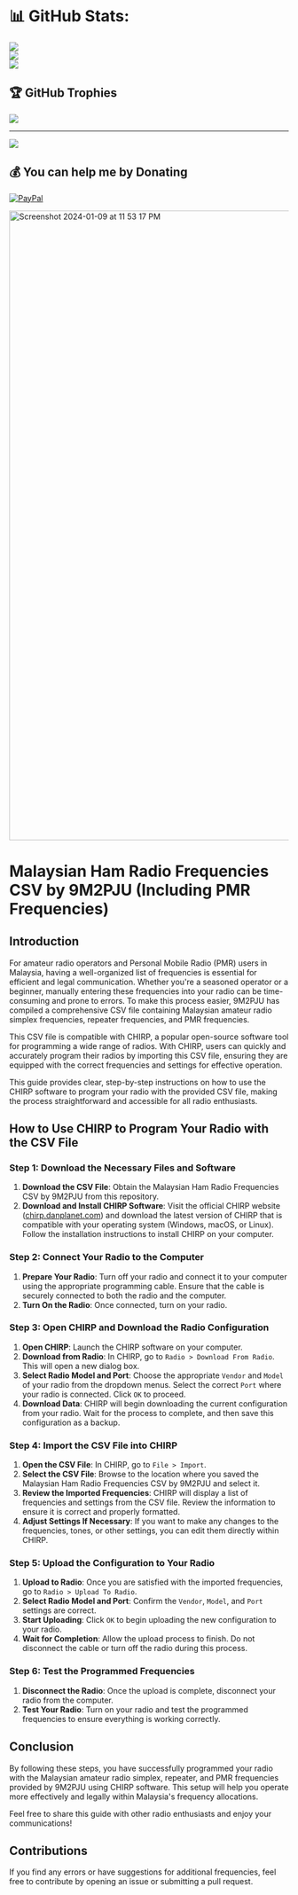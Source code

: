 


# 📊 GitHub Stats:
![](https://github-readme-stats.vercel.app/api?username=9M2PJU&theme=dark&hide_border=false&include_all_commits=false&count_private=false)<br/>
![](https://github-readme-streak-stats.herokuapp.com/?user=9M2PJU&theme=dark&hide_border=false)<br/>
![](https://github-readme-stats.vercel.app/api/top-langs/?username=9M2PJU&theme=dark&hide_border=false&include_all_commits=false&count_private=false&layout=compact)

## 🏆 GitHub Trophies
![](https://github-profile-trophy.vercel.app/?username=9M2PJU&theme=radical&no-frame=false&no-bg=true&margin-w=4)

---
[![](https://visitcount.itsvg.in/api?id=9M2PJU&icon=0&color=0)](https://visitcount.itsvg.in)

  ## 💰 You can help me by Donating
  [![PayPal](https://img.shields.io/badge/PayPal-00457C?style=for-the-badge&logo=paypal&logoColor=white)](https://paypal.me/9m2pju) 

  
<!-- Proudly created with GPRM ( https://gprm.itsvg.in ) -->

<img width="1136" alt="Screenshot 2024-01-09 at 11 53 17 PM" src="https://github.com/9M2PJU/Malaysian-Ham-Radio-Simplex-and-Repeater-Frequencies/assets/991353/3dfc1b30-5877-40cc-9d13-e2e038d3a0e0">

# Malaysian Ham Radio Frequencies CSV by 9M2PJU (Including PMR Frequencies)

## Introduction

For amateur radio operators and Personal Mobile Radio (PMR) users in Malaysia, having a well-organized list of frequencies is essential for efficient and legal communication. Whether you're a seasoned operator or a beginner, manually entering these frequencies into your radio can be time-consuming and prone to errors. To make this process easier, 9M2PJU has compiled a comprehensive CSV file containing Malaysian amateur radio simplex frequencies, repeater frequencies, and PMR frequencies.

This CSV file is compatible with CHIRP, a popular open-source software tool for programming a wide range of radios. With CHIRP, users can quickly and accurately program their radios by importing this CSV file, ensuring they are equipped with the correct frequencies and settings for effective operation.

This guide provides clear, step-by-step instructions on how to use the CHIRP software to program your radio with the provided CSV file, making the process straightforward and accessible for all radio enthusiasts.

## How to Use CHIRP to Program Your Radio with the CSV File

### Step 1: Download the Necessary Files and Software

1. **Download the CSV File**: Obtain the Malaysian Ham Radio Frequencies CSV by 9M2PJU from this repository.
2. **Download and Install CHIRP Software**: Visit the official CHIRP website ([chirp.danplanet.com](https://chirp.danplanet.com)) and download the latest version of CHIRP that is compatible with your operating system (Windows, macOS, or Linux). Follow the installation instructions to install CHIRP on your computer.

### Step 2: Connect Your Radio to the Computer

1. **Prepare Your Radio**: Turn off your radio and connect it to your computer using the appropriate programming cable. Ensure that the cable is securely connected to both the radio and the computer.
2. **Turn On the Radio**: Once connected, turn on your radio.

### Step 3: Open CHIRP and Download the Radio Configuration

1. **Open CHIRP**: Launch the CHIRP software on your computer.
2. **Download from Radio**: In CHIRP, go to `Radio > Download From Radio`. This will open a new dialog box.
3. **Select Radio Model and Port**: Choose the appropriate `Vendor` and `Model` of your radio from the dropdown menus. Select the correct `Port` where your radio is connected. Click `OK` to proceed.
4. **Download Data**: CHIRP will begin downloading the current configuration from your radio. Wait for the process to complete, and then save this configuration as a backup.

### Step 4: Import the CSV File into CHIRP

1. **Open the CSV File**: In CHIRP, go to `File > Import`.
2. **Select the CSV File**: Browse to the location where you saved the Malaysian Ham Radio Frequencies CSV by 9M2PJU and select it.
3. **Review the Imported Frequencies**: CHIRP will display a list of frequencies and settings from the CSV file. Review the information to ensure it is correct and properly formatted.
4. **Adjust Settings If Necessary**: If you want to make any changes to the frequencies, tones, or other settings, you can edit them directly within CHIRP.

### Step 5: Upload the Configuration to Your Radio

1. **Upload to Radio**: Once you are satisfied with the imported frequencies, go to `Radio > Upload To Radio`.
2. **Select Radio Model and Port**: Confirm the `Vendor`, `Model`, and `Port` settings are correct.
3. **Start Uploading**: Click `OK` to begin uploading the new configuration to your radio.
4. **Wait for Completion**: Allow the upload process to finish. Do not disconnect the cable or turn off the radio during this process.

### Step 6: Test the Programmed Frequencies

1. **Disconnect the Radio**: Once the upload is complete, disconnect your radio from the computer.
2. **Test Your Radio**: Turn on your radio and test the programmed frequencies to ensure everything is working correctly.

## Conclusion

By following these steps, you have successfully programmed your radio with the Malaysian amateur radio simplex, repeater, and PMR frequencies provided by 9M2PJU using CHIRP software. This setup will help you operate more effectively and legally within Malaysia's frequency allocations.

Feel free to share this guide with other radio enthusiasts and enjoy your communications!

## Contributions

If you find any errors or have suggestions for additional frequencies, feel free to contribute by opening an issue or submitting a pull request.


